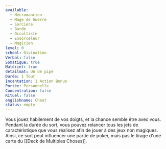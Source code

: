 ```yaml
---
available:
  - Nécromancien
  - Mage de Guerre
  - Sorcière
  - Barde
  - Occultiste
  - Ensorceleur
  - Magicien
level: 0
school: Divination
Verbal: false
Somatique: true
Matériel: true
detailmat: Un dé pipé
Durée: 1 Tour
Incantation: 1 Action Bonus
Portée: Personnelle
Concentration: false
Rituel: false
englishname: Cheat
status: empty
---
```

Vous jouez habilement de vos doigts, et la chance semble être avec vous. Pendant la durée du sort, vous pouvez relancer tous les jets de caractéristique que vous réalisez afin de jouer à des jeux non magiques. Ainsi, ce sort peut influencer une partie de poker, mais pas le tirage d'une carte du [[Deck de Multiples Choses]].
